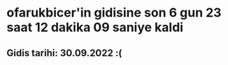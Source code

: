 # ofarukbicer'in gidisine son 6 gun 23 saat 12 dakika 09 saniye kaldi

## Gidis tarihi: 30.09.2022 :(
